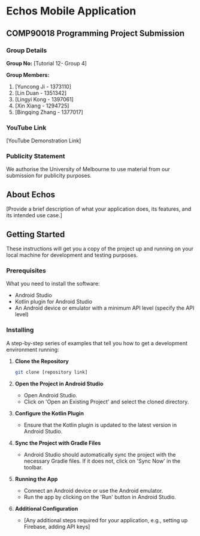 # Echos Mobile Application

## COMP90018 Programming Project Submission

### Group Details

**Group No:** [Tutorial 12- Group 4]

**Group Members:**
1. [Yuncong Ji - 1373110]
2. [Lin Duan - 1351342]
3. [Lingyi Kong - 1397061]
4. [Xin Xiang - 1294725]
5. [Bingqing Zhang - 1377017]

### YouTube Link
[YouTube Demonstration Link]

### Publicity Statement
We authorise the University of Melbourne to use material from our submission for publicity purposes.

## About Echos

[Provide a brief description of what your application does, its features, and its intended use case.]

## Getting Started

These instructions will get you a copy of the project up and running on your local machine for development and testing purposes.

### Prerequisites

What you need to install the software:

- Android Studio
- Kotlin plugin for Android Studio
- An Android device or emulator with a minimum API level (specify the API level)

### Installing

A step-by-step series of examples that tell you how to get a development environment running:

1. **Clone the Repository**
    ```bash
    git clone [repository link]
    ```

2. **Open the Project in Android Studio**
    - Open Android Studio.
    - Click on 'Open an Existing Project' and select the cloned directory.

3. **Configure the Kotlin Plugin**
    - Ensure that the Kotlin plugin is updated to the latest version in Android Studio.

4. **Sync the Project with Gradle Files**
    - Android Studio should automatically sync the project with the necessary Gradle files. If it does not, click on 'Sync Now' in the toolbar.

5. **Running the App**
    - Connect an Android device or use the Android emulator.
    - Run the app by clicking on the 'Run' button in Android Studio.

6. **Additional Configuration**
    - [Any additional steps required for your application, e.g., setting up Firebase, adding API keys]



